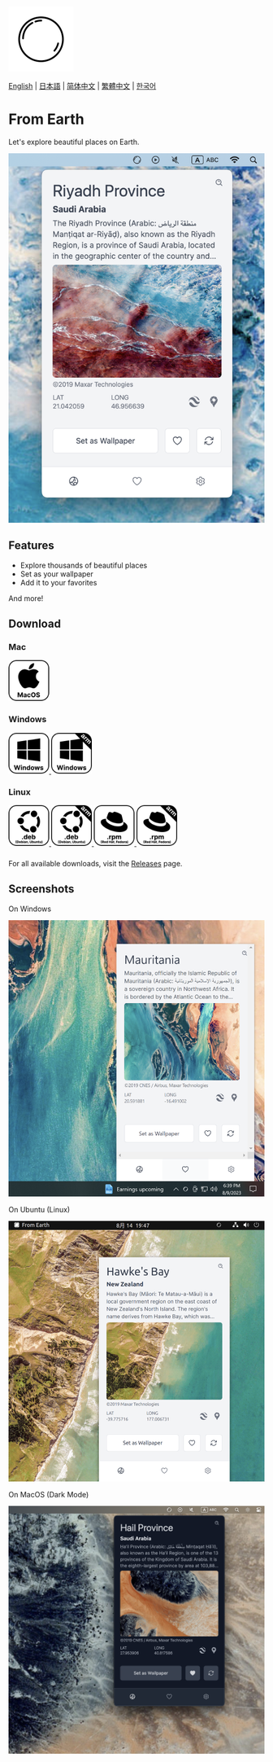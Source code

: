 <img src="./assets/icon.png" alt="logo" width="128">

[English](./README.md) | [日本語](./README.ja.md) | [简体中文](./README.zh-CN.md) | [繁體中文](./README.zh-TW.md) | [한국어](./README.ko.md)

# From Earth

Let's explore beautiful places on Earth.

<img src="./assets/cover-image.png" alt="Cover Image" width="512">

## Features

- Explore thousands of beautiful places
- Set as your wallpaper
- Add it to your favorites

And more!

## Download

### Mac

<a href="https://github.com/owfdr/from-earth/releases/download/v1.1.1/From.Earth-darwin-universal-1.1.1.zip">
    <img src="assets/macos.svg" alt="MacOS" width="80">
</a>

### Windows

<a href="https://github.com/owfdr/from-earth/releases/download/v1.1.1/From.Earth-win32-x64-1.1.1.zip">
    <img src="assets/windows.svg" alt="Windows" width="80">
</a>
<a href="https://github.com/owfdr/from-earth/releases/download/v1.1.1/From.Earth-win32-arm64-1.1.1.zip">
    <img src="assets/windows-arm64.svg" alt="Windows arm64" width="80">
</a>

### Linux

<a href="https://github.com/owfdr/from-earth/releases/download/v1.1.1/from-earth_1.1.1_amd64.deb">
    <img src="assets/debian.svg" alt="Debian" width="80">
</a>
    <a href="https://github.com/owfdr/from-earth/releases/download/v1.1.1/from-earth_1.1.1_arm64.deb">
    <img src="assets/debian-arm64.svg" alt="Debian arm64" width="80">
</a>
<a href="https://github.com/owfdr/from-earth/releases/download/v1.1.1/from-earth-1.1.1-1.x86_64.rpm">
    <img src="assets/red-hat.svg" alt="Red Hat" width="80">
</a>
    <a href="https://github.com/owfdr/from-earth/releases/download/v1.1.1/from-earth-1.1.1-1.arm64.rpm">
    <img src="assets/red-hat-arm64.svg" alt="Red Hat arm64" width="80">
</a>

###

For all available downloads, visit the [Releases](https://github.com/owfdr/from-earth/releases/latest) page.

## Screenshots

On Windows

<img src="./assets/Screenshot 2023-08-09 at 18.39.17.png" width="512">

On Ubuntu (Linux)

<img src="./assets/Screenshot 2023-08-14 at 19.47.17.png" width="512">

On MacOS (Dark Mode)

<img src="./assets/dark-mode.png" width="512">
